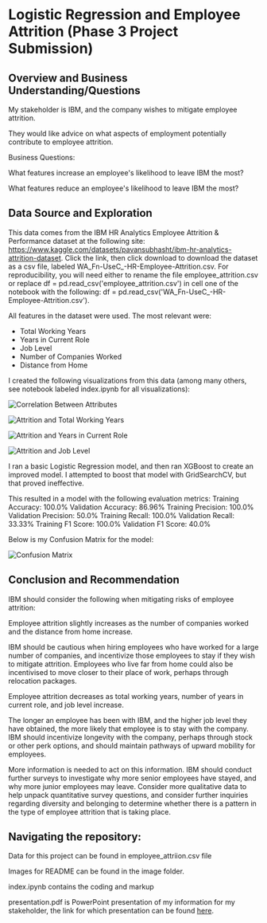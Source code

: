 # Logistic Regression and Employee Attrition (Phase 3 Project Submission)

## Overview and Business Understanding/Questions

My stakeholder is IBM, and the company wishes to mitigate employee attrition.  

They would like advice on what aspects of employment potentially contribute to employee attrition.

Business Questions:

What features increase an employee's likelihood to leave IBM the most?

What features reduce an employee's likelihood to leave IBM the most?

## Data Source and Exploration

This data comes from the IBM HR Analytics Employee Attrition & Performance dataset at the following site: https://www.kaggle.com/datasets/pavansubhasht/ibm-hr-analytics-attrition-dataset.  Click the link, then click download to download the dataset as a csv file, labeled WA_Fn-UseC_-HR-Employee-Attrition.csv.  For reproducibility, you will need either to rename the file employee_attrition.csv or replace df = pd.read_csv('employee_attrition.csv') in cell one of the notebook with the following: df = pd.read_csv('WA_Fn-UseC_-HR-Employee-Attrition.csv'). 

All features in the dataset were used. The most relevant were:
* Total Working Years
* Years in Current Role
* Job Level
* Number of Companies Worked
* Distance from Home


I created the following visualizations from this data (among many others, see notebook labeled index.ipynb for all visualizations):

![Correlation Between Attributes](https://github.com/clarkkon/IBM-Employee-Attrition-Logistic-Regression/assets/98120389/5a3ba293-74e1-48b9-86c8-889dca3eadc5)

![Attrition and Total Working Years](https://github.com/clarkkon/IBM-Employee-Attrition-Logistic-Regression/assets/98120389/990b1d76-f550-45eb-a987-3e5554ffd203)

![Attrition and Years in Current Role](https://github.com/clarkkon/IBM-Employee-Attrition-Logistic-Regression/assets/98120389/1486a931-7011-4ec2-a952-9f07804d76d7)

![Attrition and Job Level](https://github.com/clarkkon/IBM-Employee-Attrition-Logistic-Regression/assets/98120389/17ae2068-58b5-41f6-9fd3-da9f0eb0cf27)

I ran a basic Logistic Regression model, and then ran XGBoost to create an improved model. I attempted to boost that model with GridSearchCV, but that proved ineffective.

This resulted in a model with the following evaluation metrics:
Training Accuracy: 100.0%
Validation Accuracy: 86.96%
Training Precision: 100.0%
Validation Precision: 50.0%
Training Recall: 100.0%
Validation Recall: 33.33%
Training F1 Score: 100.0%
Validation F1 Score: 40.0%

Below is my Confusion Matrix for the model:

![Confusion Matrix](https://github.com/clarkkon/IBM-Employee-Attrition-Logistic-Regression/assets/98120389/5e176215-4101-4399-b22d-e3849c37cdce)

## Conclusion and Recommendation

IBM should consider the following when mitigating risks of employee attrition:

Employee attrition slightly increases as the number of companies worked and the distance from home increase. 

IBM should be cautious when hiring employees who have worked for a large number of companies, and incentivize those employees to stay if they wish to mitigate attrition.  Employees who live far from home could also be incentivised to move closer to their place of work, perhaps through relocation packages.  

Employee attrition decreases as total working years, number of years in current role, and job level increase. 

The longer an employee has been with IBM, and the higher job level they have obtained, the more likely that employee is to stay with the company. IBM should incentivize longevity with the company, perhaps through stock or other perk options, and should maintain pathways of upward mobility for employees. 

More information is needed to act on this information. IBM should conduct further surveys to investigate why more senior employees have stayed, and why more junior employees may leave. Consider more qualitative data to help unpack quantitative survey questions, and consider further inquiries regarding diversity and belonging to determine whether there is a pattern in the type of employee attrition that is taking place. 


## Navigating the repository:

Data for this project can be found in employee_attriion.csv file

Images for README can be found in the image folder.

index.ipynb contains the coding and markup

presentation.pdf is PowerPoint presentation of my information for my stakeholder, the link for which presentation can be found [here](https://docs.google.com/presentation/d/1cg4bz9WO3JMktPdvxqbhGGsCYClR589xYYdrvFqUKxY/edit?usp=sharing).
